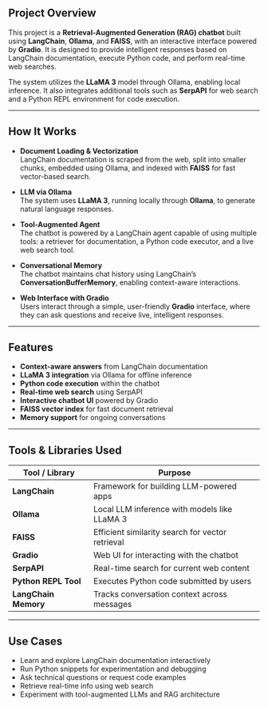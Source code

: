## Project Overview

This project is a **Retrieval-Augmented Generation (RAG) chatbot** built using **LangChain**, **Ollama**, and **FAISS**, with an interactive interface powered by **Gradio**. It is designed to provide intelligent responses based on LangChain documentation, execute Python code, and perform real-time web searches.

The system utilizes the **LLaMA 3** model through Ollama, enabling local inference. It also integrates additional tools such as **SerpAPI** for web search and a Python REPL environment for code execution.

---

##  How It Works

- **Document Loading & Vectorization**  
  LangChain documentation is scraped from the web, split into smaller chunks, embedded using Ollama, and indexed with **FAISS** for fast vector-based search.

- **LLM via Ollama**  
  The system uses **LLaMA 3**, running locally through **Ollama**, to generate natural language responses.

- **Tool-Augmented Agent**  
  The chatbot is powered by a LangChain agent capable of using multiple tools: a retriever for documentation, a Python code executor, and a live web search tool.

- **Conversational Memory**  
  The chatbot maintains chat history using LangChain’s **ConversationBufferMemory**, enabling context-aware interactions.

- **Web Interface with Gradio**  
  Users interact through a simple, user-friendly **Gradio** interface, where they can ask questions and receive live, intelligent responses.

---

##  Features

-  **Context-aware answers** from LangChain documentation
-  **LLaMA 3 integration** via Ollama for offline inference
-  **Python code execution** within the chatbot
-  **Real-time web search** using SerpAPI
-  **Interactive chatbot UI** powered by Gradio
-  **FAISS vector index** for fast document retrieval
-  **Memory support** for ongoing conversations

---

##  Tools & Libraries Used

| Tool / Library         | Purpose                                          |
|------------------------|--------------------------------------------------|
| **LangChain**          | Framework for building LLM-powered apps          |
| **Ollama**             | Local LLM inference with models like LLaMA 3     |
| **FAISS**              | Efficient similarity search for vector retrieval |
| **Gradio**             | Web UI for interacting with the chatbot          |
| **SerpAPI**            | Real-time search for current web content         |
| **Python REPL Tool**   | Executes Python code submitted by users          |
| **LangChain Memory**   | Tracks conversation context across messages      |

---

##  Use Cases

- Learn and explore LangChain documentation interactively  
- Run Python snippets for experimentation and debugging  
- Ask technical questions or request code examples  
- Retrieve real-time info using web search  
- Experiment with tool-augmented LLMs and RAG architecture
